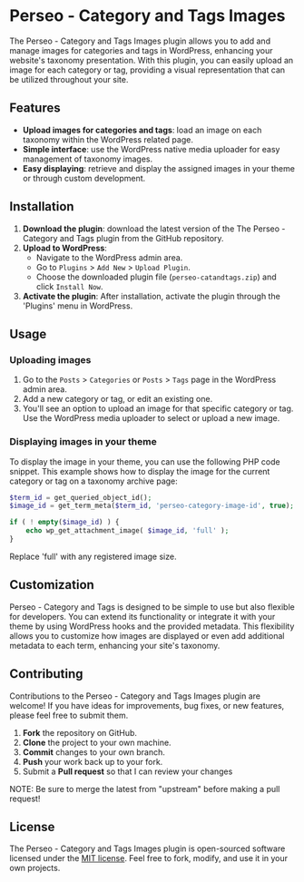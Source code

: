 # Perseo - Category and Tags Images

The Perseo - Category and Tags Images plugin allows you to add and manage images for categories and tags in WordPress, enhancing your website's taxonomy presentation. With this plugin, you can easily upload an image for each category or tag, providing a visual representation that can be utilized throughout your site.

## Features

- **Upload images for categories and tags**: load an image on each taxonomy within the WordPress related page.
- **Simple interface**: use the WordPress native media uploader for easy management of taxonomy images.
- **Easy displaying**: retrieve and display the assigned images in your theme or through custom development.

## Installation

1. **Download the plugin**: download the latest version of the The Perseo - Category and Tags plugin from the GitHub repository.
2. **Upload to WordPress**:
   - Navigate to the WordPress admin area.
   - Go to `Plugins` > `Add New` > `Upload Plugin`.
   - Choose the downloaded plugin file (`perseo-catandtags.zip`) and click `Install Now`.
3. **Activate the plugin**: After installation, activate the plugin through the 'Plugins' menu in WordPress.

## Usage

### Uploading images

1. Go to the `Posts` > `Categories` or `Posts` > `Tags` page in the WordPress admin area.
2. Add a new category or tag, or edit an existing one.
3. You'll see an option to upload an image for that specific category or tag. Use the WordPress media uploader to select or upload a new image.

### Displaying images in your theme

To display the image in your theme, you can use the following PHP code snippet. This example shows how to display the image for the current category or tag on a taxonomy archive page:

```php
$term_id = get_queried_object_id();
$image_id = get_term_meta($term_id, 'perseo-category-image-id', true);
```

```php
if ( ! empty($image_id) ) {
    echo wp_get_attachment_image( $image_id, 'full' );
}
```
Replace 'full' with any registered image size.

## Customization

Perseo - Category and Tags is designed to be simple to use but also flexible for developers. You can extend its functionality or integrate it with your theme by using WordPress hooks and the provided metadata. This flexibility allows you to customize how images are displayed or even add additional metadata to each term, enhancing your site's taxonomy.

## Contributing

Contributions to the Perseo - Category and Tags Images plugin are welcome! If you have ideas for improvements, bug fixes, or new features, please feel free to submit them.

1. **Fork** the repository on GitHub.
2. **Clone** the project to your own machine.
3. **Commit** changes to your own branch.
4. **Push** your work back up to your fork.
5. Submit a **Pull request** so that I can review your changes

NOTE: Be sure to merge the latest from "upstream" before making a pull request!

## License

The Perseo - Category and Tags Images plugin is open-sourced software licensed under the [MIT license](https://opensource.org/licenses/MIT). Feel free to fork, modify, and use it in your own projects.


